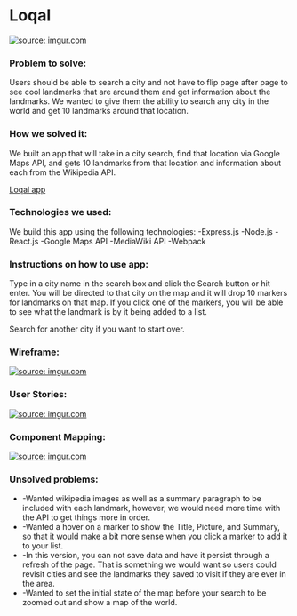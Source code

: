 <h1> Loqal </h1>

<a href="http://imgur.com/bwFbzLW"><img src="http://i.imgur.com/bwFbzLW.png" title="source: imgur.com" /></a>

<h3>Problem to solve:</h3> 

Users should be able to search a city and not have to flip page after page to see cool landmarks that are around them and get information about the landmarks. We wanted to give them the ability to search any city in the world and get 10 landmarks around that location.

<h3>How we solved it:</h3>

We built an app that will take in a city search, find that location via Google Maps API, and gets 10 landmarks from that location and information about each from the Wikipedia API.


<a href="http://loqal.herokuapp.com/">Loqal app</a>

<h3>Technologies we used:</h3>

We build this app using the following technologies:
    -Express.js
    -Node.js
    -React.js 
    -Google Maps API
    -MediaWiki API
    -Webpack

<h3>Instructions on how to use app:</h3>

Type in a city name in the search box and click the Search button or hit enter. You will be directed to that city on the map and it will drop 10 markers for landmarks on that map. If you click one of the markers, you will be able to see what the landmark is by it being added to a list.

Search for another city if you want to start over.

<h3>Wireframe:</h3>

<a href="http://imgur.com/MhGQA0D"><img src="http://i.imgur.com/MhGQA0D.png" title="source: imgur.com" /></a>

<h3>User Stories:</h3>

<a href="http://imgur.com/8T1f6L6"><img src="http://i.imgur.com/8T1f6L6.jpg" title="source: imgur.com" /></a>

<h3>Component Mapping:</h3> 

<a href="http://imgur.com/0EBCqQB"><img src="http://i.imgur.com/0EBCqQB.jpg" title="source: imgur.com" /></a>

<h3>Unsolved problems:</h3> 
    <ul>
        <li>-Wanted wikipedia images as well as a summary paragraph to be included with each landmark, however, we would need more time with the API to get things more in order.</li>
        <li>-Wanted a hover on a marker to show the Title, Picture, and Summary, so that it would make a bit more sense when you click a marker to add it to your list.</li>
        <li>-In this version, you can not save data and have it persist through a refresh of the page. That is something we would want so users could revisit cities and see the landmarks they saved to visit if they are ever in the area.</li>
        <li>-Wanted to set the initial state of the map before your search to be zoomed out and show a map of the world.</li>
    </ul>
